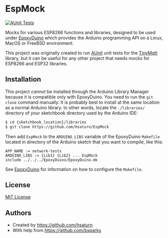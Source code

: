 # EspMock

[![AUnit
Tests](https://github.com/hsaturn/EspMock/actions/workflows/aunit.yml/badge.svg)](https://github.com/hsaturn/EspMock/actions/workflows/aunit.yml)

Mocks for various ESP8266 functions and libraries, designed to be used under
[EpoxyDuino](https://github.com/bxparks/EpoxyDuino) which provides the Arduino
programming API on a Linux, MacOS or FreeBSD environment.

This project was originally created to run
[AUnit](https://github.com/bxparks/AUnit) unit tests for the
[TinyMqtt](https://github.com/hsaturn/TinyMqtt) library, but it can be useful
for any other project that needs mocks for ESP8266 and ESP32 libraries.

## Installation

This project *cannot* be installed through the Arduino Library Manager because
it is compatible only with EpoxyDuino. You need to run the `git clone` command
manually. It is probably best to install at the same location as a normal
Arduino library. In other words, locate the `./libraries/` directory of your
sketchbook directory used by the Arduino IDE:

```bash
$ cd {sketchbook_location}/libraries
$ git clone https://github.com/hsaturn/EspMock
```

Then add `EspMock` to the `ARDUINO_LIBS` variable of the EpoxyDuino `Makefile`
located in directory of the Arduino sketch that you want to compile, like this:

```
APP_NAME := network-tests
ARDUINO_LIBS := {Lib1} {Lib2} ... EspMock
include ../../../EpoxyDuino/EpoxyDuino.mk
```

See [EpoxyDuino](https://github.com/bxparks/EpoxyDuino) for information on how
to configure the `Makefile`.

## License

[MIT License](https://opensource.org/licenses/MIT)

## Authors

* Created by https://github.com/hsaturn
* With help from https://github.com/bxparks
